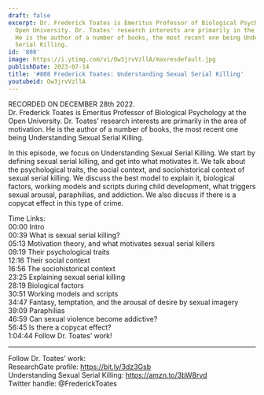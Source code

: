 ```yaml
---
draft: false
excerpt: Dr. Frederick Toates is Emeritus Professor of Biological Psychology at the
  Open University. Dr. Toates' research interests are primarily in the area of motivation.
  He is the author of a number of books, the most recent one being Understanding Sexual
  Serial Killing.
id: '808'
image: https://i.ytimg.com/vi/Ow3jrvVzllA/maxresdefault.jpg
publishDate: 2023-07-14
title: '#808 Frederick Toates: Understanding Sexual Serial Killing'
youtubeid: Ow3jrvVzllA
---
```

<div class="timelinks">

RECORDED ON DECEMBER 28th 2022.  
Dr. Frederick Toates is Emeritus Professor of Biological Psychology at the Open University. Dr. Toates' research interests are primarily in the area of motivation. He is the author of a number of books, the most recent one being Understanding Sexual Serial Killing.

In this episode, we focus on Understanding Sexual Serial Killing. We start by defining sexual serial killing, and get into what motivates it. We talk about the psychological traits, the social context, and sociohistorical context of sexual serial killing. We discuss the best model to explain it, biological factors, working models and scripts during child development, what triggers sexual arousal, paraphilias, and addiction. We also discuss if there is a copycat effect in this type of crime.

Time Links:  
<time>00:00</time> Intro  
<time>00:39</time> What is sexual serial killing?  
<time>05:13</time> Motivation theory, and what motivates sexual serial killers  
<time>09:19</time> Their psychological traits  
<time>12:16</time> Their social context  
<time>16:56</time> The sociohistorical context  
<time>23:25</time> Explaining sexual serial killing  
<time>28:19</time> Biological factors  
<time>30:51</time> Working models and scripts  
<time>34:47</time> Fantasy, temptation, and the arousal of desire by sexual imagery  
<time>39:09</time> Paraphilias  
<time>46:59</time> Can sexual violence become addictive?  
<time>56:45</time> Is there a copycat effect?  
<time>1:04:44</time> Follow Dr. Toates’ work!

---

Follow Dr. Toates’ work:  
ResearchGate profile: https://bit.ly/3dz3Gsb  
Understanding Sexual Serial Killing: https://amzn.to/3bW8rvd  
Twitter handle: @FrederickToates
</div>

